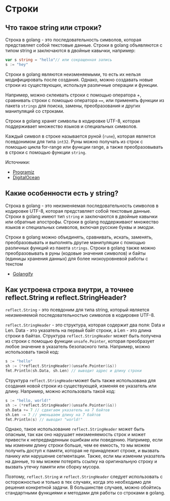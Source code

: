 # Строки

## Что такое string или строки?[​](https://golangreview.ru/docs/knowledge/golang/%D0%A2%D0%B8%D0%BF%D1%8B%20%D0%B4%D0%B0%D0%BD%D0%BD%D1%8B%D1%85/strings#%D1%87%D1%82%D0%BE-%D1%82%D0%B0%D0%BA%D0%BE%D0%B5-string-%D0%B8%D0%BB%D0%B8-%D1%81%D1%82%D1%80%D0%BE%D0%BA%D0%B8 "Прямая ссылка на Что такое string или строки?")

Строка в golang - это последовательность символов, которая представляет собой текстовые данные. Строки в golang объявляются с типом string и заключаются в двойные кавычки, например:

```go
var s string = "hello"// или сокращенная запись
s := "hey"
```

Строки в golang являются неизменяемыми, то есть их нельзя модифицировать после создания. Однако, можно создавать новые строки из существующих, используя различные операции и функции.

Например, можно склеивать строки с помощью оператора +, сравнивать строки с помощью оператора `==`, или применять функции из пакета `strings` для поиска, замены, преобразования и других манипуляций со строками.

Строки в golang хранят символы в кодировке UTF-8, которая поддерживает множество языков и специальных символов.

Каждый символ в строке называется руной (`rune`), которая является псевдонимом для типа `int32`. Руны можно получать из строк с помощью цикла for-range или функции range, а также преобразовывать в строки с помощью функции `string`.

Источники:

- [Programiz](https://www.programiz.com/golang/string)
- [DigitalOcean](https://www.digitalocean.com/community/tutorials/an-introduction-to-the-strings-package-in-go-ru)

## Какие особенности есть у string?[​](https://golangreview.ru/docs/knowledge/golang/%D0%A2%D0%B8%D0%BF%D1%8B%20%D0%B4%D0%B0%D0%BD%D0%BD%D1%8B%D1%85/strings#%D0%BA%D0%B0%D0%BA%D0%B8%D0%B5-%D0%BE%D1%81%D0%BE%D0%B1%D0%B5%D0%BD%D0%BD%D0%BE%D1%81%D1%82%D0%B8-%D0%B5%D1%81%D1%82%D1%8C-%D1%83-string "Прямая ссылка на Какие особенности есть у string?")

Строка в golang - это неизменяемая последовательность символов в кодировке UTF-8, которая представляет собой текстовые данные. Строки в golang имеют тип `string` и заключаются в двойные кавычки или обратные апострофы. Строки в golang поддерживают множество языков и специальных символов, включая русские буквы и эмодзи.

Строки в golang можно объединять, сравнивать, искать, заменять, преобразовывать и выполнять другие манипуляции с помощью различных функций из пакета `strings`. Строки в golang также можно преобразовывать в руны (кодовые значения символов) и байты (единицы хранения данных) для более низкоуровневой работы с текстом

- [Golangify](https://golangify.com/string)

## Как устроена строка внутри, а точнее reflect.String и reflect.StringHeader?[​](https://golangreview.ru/docs/knowledge/golang/%D0%A2%D0%B8%D0%BF%D1%8B%20%D0%B4%D0%B0%D0%BD%D0%BD%D1%8B%D1%85/strings#%D0%BA%D0%B0%D0%BA-%D1%83%D1%81%D1%82%D1%80%D0%BE%D0%B5%D0%BD%D0%B0-%D1%81%D1%82%D1%80%D0%BE%D0%BA%D0%B0-%D0%B2%D0%BD%D1%83%D1%82%D1%80%D0%B8-%D0%B0-%D1%82%D0%BE%D1%87%D0%BD%D0%B5%D0%B5-reflectstring-%D0%B8-reflectstringheader "Прямая ссылка на Как устроена строка внутри, а точнее reflect.String и reflect.StringHeader?")

`reflect.String` - это псевдоним для типа string, который является неизменяемой последовательностью символов в кодировке UTF-8.

`reflect.StringHeader` - это структура, которая содержит два поля: Data и Len. Data - это указатель на первый байт строки, а Len - это длина строки в байтах. Структура `reflect.StringHeader` может быть получена из строки с помощью функции `unsafe.Pointer`, которая преобразует любое значение в указатель безопасного типа. Например, можно использовать такой код:
```go
s := "hello"
sh := (*reflect.StringHeader)(unsafe.Pointer(&s))
fmt.Println(sh.Data, sh.Len) // выводит адрес и длину строки
```

Структура `reflect.StringHeader`может быть также использована для создания новой строки из существующей, изменяя ее указатель или длину. Например, можно использовать такой код:
```go
s := "hello, world!"
sh := (*reflect.StringHeader)(unsafe.Pointer(&s))
sh.Data += 7 // сдвигаем указатель на 7 байтов
sh.Len -= 7 // уменьшаем длину на 7 байтов
fmt.Println(s) // выводит "world!"
```

Однако, такое использование `reflect.StringHeader` может быть опасным, так как оно нарушает неизменяемость строк и может привести к непредвиденным ошибкам или поведению. Например, если мы изменим длину строки больше, чем ее емкость, то мы можем получить доступ к памяти, которая не принадлежит строке, и вызвать панику или нарушение сегментации. Также, если мы изменим указатель на данные, то мы можем потерять ссылку на оригинальную строку и вызвать утечку памяти или сборку мусора.

Поэтому, `reflect.String` и `reflect.StringHeader` следует использовать с осторожностью и только в тех случаях, когда это необходимо для решения конкретной задачи. В большинстве случаев, можно обойтись стандартными функциями и методами для работы со строками в golang.